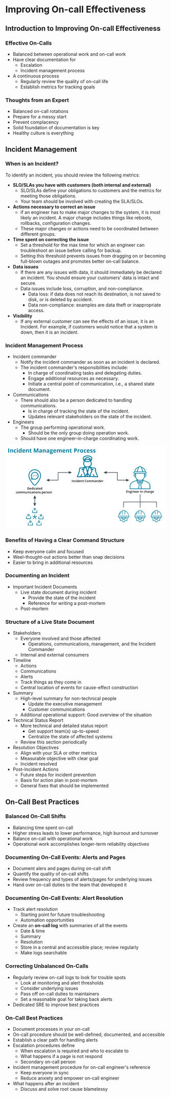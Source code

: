 # Improving On-call Effectiveness

## Introduction to Improving On-call Effectiveness

### Effective On-Calls

* Balanced between operational work and on-call work
* Have clear documentation for
    * Escalation
    * Incident management process
* A continuous process
    * Regularly review the quality of on-call life
    * Establish metrics for tracking goals

### Thoughts from an Expert

* Balanced on-call rotations
* Prepare for a messy start
* Prevent complacency
* Solid foundation of documentation is key
* Healthy culture is everything

## Incident Management

### When is an Incident?

To identify an incident, you should review the following metrics:

* **SLO/SLAs you have with customers (both internal and external)**
    * SLO/SLAs define your obligations to customers and the metrics for meeting those obligations.
    * Your team should be involved with creating the SLA/SLOs.
* **Actions necessary to correct an issue**
    * if an engineer has to make major changes to the system, it is most likely an incident. A major change includes things like reboots, rollbacks, configuration changes.
    * These major changes or actions need to be coordinated between different groups.
* **Time spent on correcting the issue**
    * Set a threshold for the max time for which an engineer can troubleshoot an issue before calling for backup.
    * Setting this threshold prevents issues from dragging on or becoming full-blown outages and promotes better on-call balance.
* **Data issues**
    * If there are any issues with data, it should immediately be declared an incident. You should ensure your customers' data is intact and secure.
    * Data issues include loss, corruption, and non-compliance.
        * Data loss: if data does not reach its destination, is not saved to disk, or is deleted by accident.
        * Data non-compliance: examples are data theft or inappropriate access.
* **Visibility**
    * If any external customer can see the effects of an issue, it is an Incident. For example, if customers would notice that a system is down, then it is an incident.

### Incident Management Process

* Incident commander
    * Notify the incident commander as soon as an incident is declared.
    * The incident commander's responsibilities include:
        * In charge of coordinating tasks and delegating duties.
        * Engage additional resources as necessary.
        * Initiate a central point of communication, i.e., a shared state document.
* Communications
    * There should also be a person dedicated to handling communications.
        * Is in charge of tracking the state of the incident.
        * Updates relevant stakeholders on the state of the incident.
* Engineers
    * The group performing operational work.
        * Should be the only group doing operation work.
    * Should have one engineer-in-charge coordinating work.

![image](img/incident-management-process.png)

### Benefits of Having a Clear Command Structure

* Keep everyone calm and focused
* Weel-thought-out actions better than snap decisions
* Easier to bring in additional resources

### Documenting an Incident

* Important Incident Documents
    * Live state document during incident
        * Provide the state of the incident
        * Reference for writing a post-mortem
    * Post-mortem

### Structure of a Live State Document

* Stakeholders
    * Everyone involved and those affected
        * Operations, communications, management, and the Incident Commander
    * Internal and external consumers
* Timeline
    * Actions
    * Communications
    * Alerts
    * Track things as they come in
    * Central location of events for cause-effect construction
* Summary
    * High-level summary for non-technical people
        * Update the executive management
        * Customer communications
    * Additional operational support: Good overview of the situation
* Technical Status Report
    * More technical and detailed status report
        * Get support team(s) up-to-speed
        * Centralize the state of affected systems
    * Review this section periodically
* Resolution Objectives
    * Align with your SLA or other metrics
    * Measurable objective with clear goal
    * Incident resolved
* Post-Incident Actions
    * Future steps for incident prevention
    * Basis for action plan in post-mortem
    * General fixes that should be implemented

## On-Call Best Practices

### Balanced On-Call Shifts

* Balancing time spent on-call
* Higher stress leads to lower performance, high burnout and turnover
* Balance on-call with operational work
* Operational work accomplishes longer-term reliability objectives

### Documenting On-Call Events: Alerts and Pages

* Document alers and pages during on-call shift
* Quantify the quality of on-call shifts
* Review frequency and types of alerts/pages for underlying issues
* Hand over on-call duties to the team that developed it

### Documenting On-Call Events: Alert Resolution

* Track alert resolution
    * Starting point for future troubleshooting
    * Automation opportunities
* Create an **on-call log** with summaries of all the events
    * Date & time
    * Summary
    * Resolution
    * Store in a central and accessible place; review regularly
    * Make logs searchable

### Correcting Unbalanced On-Calls

* Regularly review on-call logs to look for trouble spots
    * Look at monitoring and alert thresholds
    * Consider underlying issues
    * Pass off on-call duties to maintainers
    * Set a reasonable goal for taking back alerts
* Dedicated SRE to improve best practices

### On-Call Best Practices

* Document processes in your on-call
* On-call procedure should be well-defined, documented, and accessible
* Establish a clear path for handling alerts
* Escalation procedures define
    * When escalation is required and who to escalate to
    * What happens if a page is not respond
    * Secondary on-call person
* Incident management procedure for on-call engineer's reference
    * Keep everyone in sync
    * Reduce anxiety and empower on-call engineer
* What happens after an incident
    * Discuss and solve root cause blamelessy
